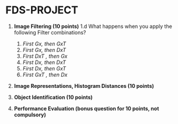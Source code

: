# FDS-PROJECT

1. **Image Filtering (10 points)**  1.d What happens when you apply the following Filter combinations? 
    
    1. *First Gx, then GxT*
    2. *First Gx, then DxT*
    3. *First DxT , then Gx*
    4. *First Dx, then DxT*
    5. *First Dx, then GxT*
    6. *First GxT , then Dx*

2. **Image Representations, Histogram Distances (10 points)**

3. **Object Identification (10 points)**

4. **Performance Evaluation (bonus question for 10 points, not compulsory)**
